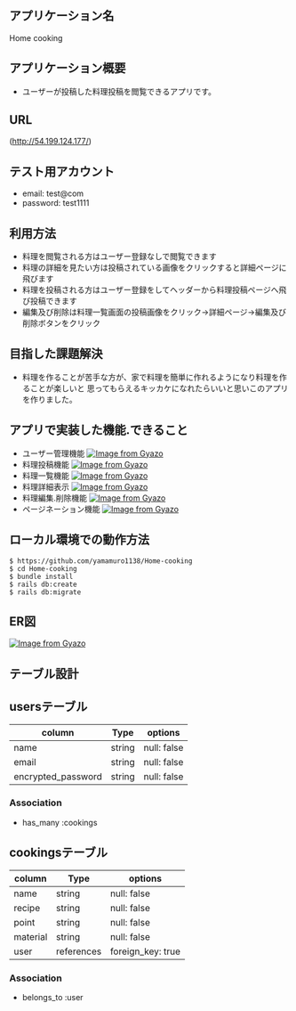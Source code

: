 ## アプリケーション名
Home cooking

## アプリケーション概要
- ユーザーが投稿した料理投稿を閲覧できるアプリです。

## URL
(http://54.199.124.177/)
## テスト用アカウント
- email:     test@com
- password:  test1111

## 利用方法
- 料理を閲覧される方はユーザー登録なしで閲覧できます
- 料理の詳細を見たい方は投稿されている画像をクリックすると詳細ページに飛びます
- 料理を投稿される方はユーザー登録をしてヘッダーから料理投稿ページへ飛び投稿できます
- 編集及び削除は料理一覧画面の投稿画像をクリック→詳細ページ→編集及び削除ボタンをクリック

## 目指した課題解決
- 料理を作ることが苦手な方が、家で料理を簡単に作れるようになり料理を作ることが楽しいと
思ってもらえるキッカケになれたらいいと思いこのアプリを作りました。

## アプリで実装した機能.できること
- ユーザー管理機能
[![Image from Gyazo](https://i.gyazo.com/1412e043b534ad9d9b1e1c9124836b7b.jpg)](https://gyazo.com/1412e043b534ad9d9b1e1c9124836b7b)
- 料理投稿機能
[![Image from Gyazo](https://i.gyazo.com/e3ee7148fb6bc5d7c92918d443a9927c.png)](https://gyazo.com/e3ee7148fb6bc5d7c92918d443a9927c)
- 料理一覧機能
[![Image from Gyazo](https://i.gyazo.com/acff9abdf90551d9ec57cc8a0f53f1b0.jpg)](https://gyazo.com/acff9abdf90551d9ec57cc8a0f53f1b0)
- 料理詳細表示
[![Image from Gyazo](https://i.gyazo.com/fb28fb2471f05536c25b8a0f9b664b75.jpg)](https://gyazo.com/fb28fb2471f05536c25b8a0f9b664b75)
- 料理編集.削除機能
[![Image from Gyazo](https://i.gyazo.com/0f44ac5c480d92d6b9619d6737d37e48.jpg)](https://gyazo.com/0f44ac5c480d92d6b9619d6737d37e48)
- ページネーション機能
[![Image from Gyazo](https://i.gyazo.com/d3cafef68c6a86cf9eb328ddf620d2df.jpg)](https://gyazo.com/d3cafef68c6a86cf9eb328ddf620d2df)

## ローカル環境での動作方法
`$ https://github.com/yamamuro1138/Home-cooking`  
`$ cd Home-cooking`  
`$ bundle install`  
`$ rails db:create`  
`$ rails db:migrate`  

## ER図
[![Image from Gyazo](https://i.gyazo.com/421b5007644355c2aae31f4c42913ce8.png)](https://gyazo.com/421b5007644355c2aae31f4c42913ce8)


## テーブル設計

## usersテーブル

|column             |Type    |options    |
|-------------------|--------|-----------|
|name               |string  |null: false|
|email              |string  |null: false|
|encrypted_password |string  |null: false|

### Association

- has_many :cookings

## cookingsテーブル

|column     |Type      |options          |
|-----------|----------|-----------------|
|name       |string    |null: false      |
|recipe     |string    |null: false      |
|point      |string    |null: false      |
|material   |string    |null: false      |
|user       |references|foreign_key: true|

### Association

- belongs_to :user